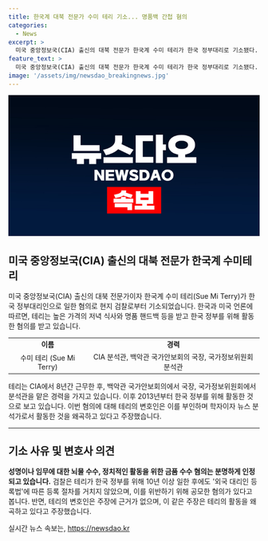 ```yaml
---
title: 한국계 대북 전문가 수미 테리 기소... 명품백 간첩 혐의
categories:
  - News
excerpt: >
  미국 중앙정보국(CIA) 출신의 대북 전문가 한국계 수미 테리가 한국 정부대리로 기소됐다. 미국 검찰은 테리가 한국 정부를 위해 명품 선물과 식사를 받고 간첩을 도왔다고 주장하며,등록 절차를 거치지 않은 혐의를 제기했다. 테리의 변호인은 이를 반박하며, 테리가 한국 정부를 비판했다고 주장했다. 이에 대한 미국 정부의 공식 입장은 미해 커지고 있다.
feature_text: >
  미국 중앙정보국(CIA) 출신의 대북 전문가 한국계 수미 테리가 한국 정부대리로 기소됐다. 미국 검찰은 테리가 한국 정부를 위해 명품 선물과 식사를 받고 간첩을 도왔다고 주장하며,등록 절차를 거치지 않은 혐의를 제기했다. 테리의 변호인은 이를 반박하며, 테리가 한국 정부를 비판했다고 주장했다. 이에 대한 미국 정부의 공식 입장은 미해 커지고 있다.
image: '/assets/img/newsdao_breakingnews.jpg'
---
```


<p><img src="/assets/img/newsdao_breakingnews.jpg" alt="pcversion 속보" /></p>

<h2 data-ke-size="size26">미국 중앙정보국(CIA) 출신의 대북 전문가 한국계 수미테리</h2>

<p data-ke-size="size16">미국 중앙정보국(CIA) 출신의 대북 전문가이자 한국계 수미 테리(Sue Mi Terry)가 한국 정부대리인으로 일한 혐의로 현지 검찰로부터 기소되었습니다. 한국과 미국 언론에 따르면, 테리는 높은 가격의 저녁 식사와 명품 핸드백 등을 받고 한국 정부를 위해 활동한 혐의를 받고 있습니다.</p>

<table>
    <tr>
        <td style="text-align: center; height: 17px;"><b>이름</b></td>
        <td style="text-align: center; height: 17px;"><b>경력</b></td>
    </tr>
    <tr>
        <td style="text-align: center; height: 17px;">수미 테리 (Sue Mi Terry)</td>
        <td style="text-align: center; height: 17px;">CIA 분석관, 백악관 국가안보회의 국장, 국가정보위원회 분석관</td>
    </tr>
</table>

<p data-ke-size="size16">테리는 CIA에서 8년간 근무한 후, 백악관 국가안보회의에서 국장, 국가정보위원회에서 분석관을 맡은 경력을 가지고 있습니다. 이후 2013년부터 한국 정부를 위해 활동한 것으로 보고 있습니다. 이번 혐의에 대해 테리의 변호인은 이를 부인하며 학자이자 뉴스 분석가로서 활동한 것을 왜곡하고 있다고 주장했습니다.</p>

<hr>

<h2 data-ke-size="size26">기소 사유 및 변호사 의견</h2>

<p data-ke-size="size16"><b>성명이나 임무에 대한 뇌물 수수, 정치적인 활동을 위한 금품 수수  혐의는 분명하게 인정되고 있습니다.</b> 검찰은 테리가 한국 정부를 위해 10년 이상 일한 후에도 '외국 대리인 등록법'에 따른 등록 절차를 거치지 않았으며, 이를 위반하기 위해 공모한 혐의가 있다고 봅니다.  반면, 테리의 변호인은 주장에 근거가 없으며, 이 같은 주장은 테리의 활동을 왜곡하고 있다고 주장했습니다.</p>
실시간 뉴스 속보는, <a href="https://newsdao.kr" rel="dofollow">https://newsdao.kr</a>


